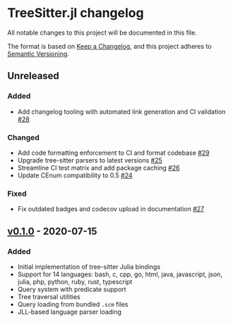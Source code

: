 # TreeSitter.jl changelog

All notable changes to this project will be documented in this file.

The format is based on [Keep a Changelog](https://keepachangelog.com/en/1.0.0/),
and this project adheres to [Semantic Versioning](https://semver.org/spec/v2.0.0.html).

## Unreleased

### Added

- Add changelog tooling with automated link generation and CI validation [#28]

### Changed

- Add code formatting enforcement to CI and format codebase [#29]
- Upgrade tree-sitter parsers to latest versions [#25]
- Streamline CI test matrix and add package caching [#26]
- Update CEnum compatibility to 0.5 [#24]

### Fixed

- Fix outdated badges and codecov upload in documentation [#27]

## [v0.1.0] - 2020-07-15

### Added

- Initial implementation of tree-sitter Julia bindings
- Support for 14 languages: bash, c, cpp, go, html, java, javascript, json, julia, php, python, ruby, rust, typescript
- Query system with predicate support
- Tree traversal utilities
- Query loading from bundled `.scm` files
- JLL-based language parser loading


<!-- Links generated by Changelog.jl -->

[v0.1.0]: https://github.com/MichaelHatherly/TreeSitter.jl/releases/tag/v0.1.0
[#24]: https://github.com/MichaelHatherly/TreeSitter.jl/issues/24
[#25]: https://github.com/MichaelHatherly/TreeSitter.jl/issues/25
[#26]: https://github.com/MichaelHatherly/TreeSitter.jl/issues/26
[#27]: https://github.com/MichaelHatherly/TreeSitter.jl/issues/27
[#28]: https://github.com/MichaelHatherly/TreeSitter.jl/issues/28
[#29]: https://github.com/MichaelHatherly/TreeSitter.jl/issues/29
